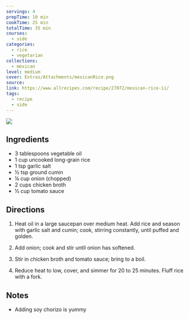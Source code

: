 ```yaml
---
servings: 4
prepTime: 10 min
cookTime: 25 min
totalTime: 35 min
courses:
  - side
categories:
  - rice
  - vegetarian
collections:
  - mexican
level: medium
cover: Extras/Attachments/mexicanRice.png
source:
link: https://www.allrecipes.com/recipe/27072/mexican-rice-ii/
tags:
  - recipe
  - side
---
```


![](Extras/Attachments/mexicanRice.png)


## Ingredients

- 3 tablespoons vegetable oil
- 1 cup uncooked long-grain rice
- 1 tsp garlic salt
- ½ tsp ground cumin
- ¼ cup onion (chopped)
- 2 cups chicken broth
- ½ cup tomato sauce


## Directions

1. Heat oil in a large saucepan over medium heat. Add rice and season with garlic salt and cumin; cook, stirring constantly, until puffed and golden.

2. Add onion; cook and stir until onion has softened.

3. Stir in chicken broth and tomato sauce; bring to a boil.

4. Reduce heat to low, cover, and simmer for 20 to 25 minutes. Fluff rice with a fork.


## Notes

- Adding soy chorizo is yummy
